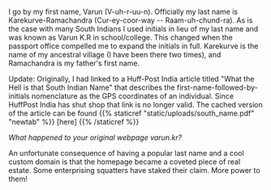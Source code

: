 <!--
+++
# About widget.
widget = "blank"  # See https://sourcethemes.com/academic/docs/page-builder/
headless = true  # This file represents a page section.
active = true  # Activate this widget? true/false
weight = 50  # Order that this section will appear in.
     
title = "Varun, What?"
     
# Choose the user profile to display
# This should be the username of a profile in your `content/authors/` folder.
# See https://sourcethemes.com/academic/docs/get-started/#introduce-yourself
columns = "1"
+++
_What's in a name?_
-->


I go by my first name, Varun (V-uh-r-uu-n). Officially my last name is Karekurve-Ramachandra (Cur-ey-coor-way -- Raam-uh-chund-ra). As is the case with many  South Indians I used initials in lieu of my last name and was known as Varun K.R in school/college. This changed when the passport office compelled me to expand the initials in full. Karekurve is the name of my ancestral village (I have been there two times), and Ramachandra is my father's first name. 

Update: Originally, I had linked to a Huff-Post India article titled "What the Hell is that South Indian Name" that describes the first-name-followed-by-initials nomenclature as the GPS coordinates of an individual. Since HuffPost India has shut shop that link is no longer valid. The cached version of the article can be found {{% staticref "static/uploads/south_name.pdf" "newtab" %}} [here] {{% /staticref %}}



_What happened to your original webpage varun.kr?_  

An unfortunate consequence of having a popular last name and a cool custom domain is that the homepage became a coveted piece of real estate. Some enterprising squatters have staked their claim. More power to them!

